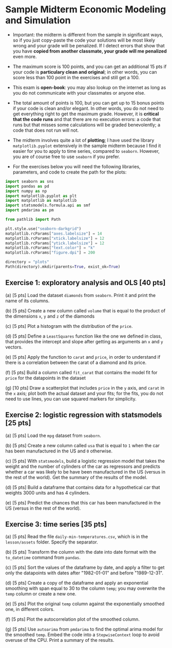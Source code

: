 # Sample Midterm Economic Modeling and Simulation

* Important: the midterm is different from the sample in significant ways, so if you just copy-paste the code your solutions will be most likely wrong and your grade will be penalized. If I detect errors that show that you have __copied from another classmate, your grade will me penalized__ even more.

* The maximum score is 100 points, and you can get an additional 15 pts if your code is __particulary clean and original__; in other words, you can score less than 100 point in the exercises and still get a 100.

* This exam is __open-book__: you may also lookup on the internet as long as you do not communicate with your classmates or anyone else.

* The total amount of points is 100, but you can get up to 15 bonus points if your code is clean and/or elegant. In other words, you do not need to get everything right to get the maximum grade. However, it is __critical that the code runs__ and that there are no execution errors: a code that runs but that misses some calculations will be graded benevolently; a code that does not run will not.

* The midterm involves quite a lot of __plotting__; I have used the library `matplotlib.pyplot` extensively in the sample midterm because I find it easier for you to apply to time series, compared to `seaborn`. However, you are of course free to use `seaborn` if you prefer.

* For the exercises below you will need the following libraries, parameters, and code to create the path for the plots:

```python
import seaborn as sns
import pandas as pd
import numpy as np
import matplotlib.pyplot as plt
import matplotlib as matplotlib
import statsmodels.formula.api as smf
import pmdarima as pm
```

```python
from pathlib import Path
```

```python
plt.style.use("seaborn-darkgrid")
matplotlib.rcParams["axes.labelsize"] = 14
matplotlib.rcParams["xtick.labelsize"] = 12
matplotlib.rcParams["ytick.labelsize"] = 12
matplotlib.rcParams["text.color"] = "k"
matplotlib.rcParams["figure.dpi"] = 200
```

```python
directory = "plots"
Path(directory).mkdir(parents=True, exist_ok=True)
```

## Exercise 1: exploratory analysis and OLS [40 pts]

(a) [5 pts] Load the dataset `diamonds` from `seaborn`. Print it and print the name of its columns.

(b) [5 pts] Create a new column called `volume` that is equal to the product of the dimensions `x`, `y` and `z` of the diamonds

(c) [5 pts] Plot a histogram with the distribution of the `price`.

(d) [5 pts] Define a `LeastSquares` function like the one we defined in class, that provides the intercept and slope after getting as arguments an `x` and `y` vectors.

(e) [5 pts] Apply the function to `carat` and `price`, in order to understand if there is a correlation between the carat of a diamond and its price. 

(f) [5 pts] Build a column called `fit_carat` that contains the model fit for `price` for the datapoints in the dataset

(g) [10 pts] Draw a scatterplot that includes `price` in the `y` axis, and `carat` in the `x` axis; plot both the actual dataset and your fits; for the fits, you do not need to use lines, you can use squared markers for simplicity.

## Exercise 2: logistic regression with statsmodels [25 pts]

(a) [5 pts] Load the `mpg` dataset from `seaborn`.

(b) [5 pts] Create a new column called `usa` that is equal to `1` when the car has been manufactured in the US and `0` otherwise.

(c) [5 pts] With `statsmodels`, build a logistic regression model that takes the weight and the number of cylinders of the car as regressors and predicts whether a car was likely to be have been manufactured in the US (versus in the rest of the world). Get the summary of the results of the model.

(d) [5 pts] Build a dataframe that contains data for a hypothetical car that weights 3000 units and has 4 cylinders.

(e) [5 pts] Predict the chances that this car has been manufactured in the US (versus in the rest of the world).

## Exercise 3: time series [35 pts]

(a) [5 pts] Read the file `daily-min-temperatures.csv`, which is in the `lesson/assets` folder. Specify the separator.

(b) [5 pts] Transform the column with the date into date format with the `to_datetime` command from `pandas`.

(c) [5 pts] Sort the values of the dataframe by date, and apply a filter to get only the datapoints with dates after "1982-01-01" and before "1989-12-31".

(d) [5 pts] Create a copy of the dataframe and apply an exponential smoothing with span equal to 30 to the column `temp`; you may overwrite the `temp` column or create a new one.

(e) [5 pts] Plot the original `temp` column against the exponentially smoothed one, in different colors.

(f) [5 pts] Plot the autocorrelation plot of the smoothed column.

(g) [5 pts] Use `autoarima` from `pmdarima` to find the optimal arima model for the smoothed `temp`. Embed the code into a `StepwiseContext` loop to avoid overuse of the CPU. Print a summary of the results.